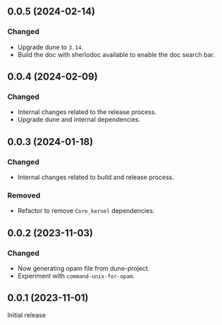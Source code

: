 ## 0.0.5 (2024-02-14)

### Changed

- Upgrade dune to `3.14`.
- Build the doc with sherlodoc available to enable the doc search bar.

## 0.0.4 (2024-02-09)

### Changed

- Internal changes related to the release process.
- Upgrade dune and internal dependencies.

## 0.0.3 (2024-01-18)

### Changed

- Internal changes related to build and release process.

### Removed

- Refactor to remove `Core_kernel` dependencies.

## 0.0.2 (2023-11-03)

### Changed

- Now generating opam file from dune-project.
- Experiment with `command-unix-for-opam`.

## 0.0.1 (2023-11-01)

Initial release
